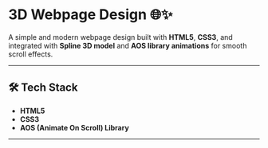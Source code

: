 # 3D Webpage Design 🌐✨

A simple and modern webpage design built with **HTML5**, **CSS3**, and integrated with **Spline 3D model** and **AOS library animations** for smooth scroll effects.  

---

## 🛠️ Tech Stack
- **HTML5**
- **CSS3**
- **AOS (Animate On Scroll) Library**

---
